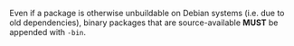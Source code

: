 Even if a package is otherwise unbuildable on Debian systems (i.e. due to old dependencies), binary packages that are source-available **MUST** be appended with `-bin`.  

